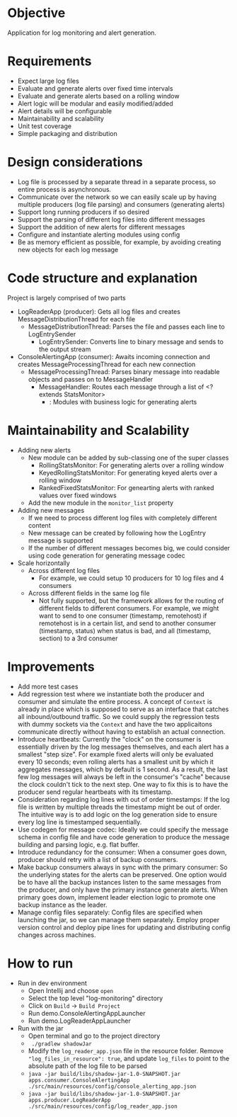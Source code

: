 # Objective
Application for log monitoring and alert generation.

# Requirements
- Expect large log files
- Evaluate and generate alerts over fixed time intervals
- Evaluate and generate alerts based on a rolling window
- Alert logic will be modular and easily modified/added
- Alert details will be configurable
- Maintainability and scalability
- Unit test coverage
- Simple packaging and distribution

# Design considerations
- Log file is processed by a separate thread in a separate process, so entire process is asynchronous.
- Communicate over the network so we can easily scale up by having multiple producers (log file parsing) and consumers (generating alerts)
- Support long running producers if so desired
- Support the parsing of different log files into different messages
- Support the addition of new alerts for different messages
- Configure and instantiate alerting modules using config
- Be as memory efficient as possible, for example, by avoiding creating new objects for each log message

# Code structure and explanation
Project is largely comprised of two parts
- LogReaderApp (producer): Gets all log files and creates MessageDistributionThread for each file 
  - MessageDistributionThread: Parses the file and passes each line to LogEntrySender
    - LogEntrySender: Converts line to binary message and sends to the output stream
- ConsoleAlertingApp (consumer): Awaits incoming connection and creates MessageProcessingThread for each new connection
  - MessageProcessingThread: Parses binary message into readable objects and passes on to MessageHandler
    - MessageHandler: Routes each message through a list of <? extends StatsMonitor>
      - <? extends StatsMonitor>: Modules with business logic for generating alerts

# Maintainability and Scalability
- Adding new alerts
  - New module can be added by sub-classing one of the super classes
    - RollingStatsMonitor: For generating alerts over a rolling window
    - KeyedRollingStatsMonitor: For generating keyed alerts over a rolling window
    - RankedFixedStatsMonitor: For genearting alerts with ranked values over fixed windows
  - Add the new module in the ```monitor_list``` property
- Adding new messages
  - If we need to process different log files with completely different content
  - New message can be created by following how the LogEntry message is supported
  - If the number of different messages becomes big, we could consider using code generation for generating message codec
- Scale horizontally
  - Across different log files
    - For example, we could setup 10 producers for 10 log files and 4 consumers
  - Across different fields in the same log file
    - Not fully supported, but the framework allows for the routing of different fields to different consumers. For example, we might want to send to one consumer (timestamp, remotehost) if remotehost is in a certain list, and send to another consumer (timestamp, status) when status is bad, and all (timestamp, section) to a 3rd consumer

# Improvements
- Add more test cases
- Add regression test where we instantiate both the producer and consumer and simulate the entire process. A concept of ```Context``` is already in place which is supposed to serve as an interface that catches all inbound/outbound traffic. So we could supply the regression tests with dummy sockets via the ```Context``` and have the two applicaitons communicate directly without having to establish an actual connection.
- Introduce heartbeats: Currently the "clock" on the consumer is essentially driven by the log messages themselves, and each alert has a smallest "step size". For example fixed alerts will only be evaluated every 10 seconds; even rolling alerts has a smallest unit by which it aggregates messages, which by default is 1 second. As a result, the last few log messages will always be left in the consumer's "cache" because the clock couldn't tick to the next step. One way to fix this is to have the producer send regular heartbeats with its timestamp.
- Consideration regarding log lines with out of order timestamps: If the log file is written by multiple threads the timestamp might be out of order. The intuitive way is to add logic on the log generation side to ensure every log line is timestamped sequentially.
- Use codegen for message codec: Ideally we could specify the message schema in config file and have code generation to produce the message building and parsing logic, e.g. flat buffer.
- Introduce redundancy for the consumer: When a consumer goes down, producer should retry with a list of backup consumers.
- Make backup consumers always in sync with the primary consumer: So the underlying states for the alerts can be preserved. One option would be to have all the backup instances listen to the same messages from the producer, and only have the primary instance generate alerts. When primary goes down, implement leader election logic to promote one backup instance as the leader.
- Manage config files separately: Config files are specified when launching the jar, so we can manage them separately. Employ proper version control and deploy pipe lines for updating and distributing config changes across machines.

# How to run
- Run in dev environment
  - Open Intellij and choose ```open```
  - Select the top level "log-monitoring" directory
  - Click on ```Build``` -> ```Build Project```
  - Run demo.ConsoleAlertingAppLauncher
  - Run demo.LogReaderAppLauncher
- Run with the jar
  - Open terminal and go to the project directory
  - ``` ./gradlew shadowJar```
  - Modify the ```log_reader_app.json``` file in the resource folder. Remove ```"log_files_in_resource": true```, and update ```log_files``` to point to the absolute path of the log file to be parsed
  - ```java -jar build/libs/shadow-jar-1.0-SNAPSHOT.jar apps.consumer.ConsoleAlertingApp ./src/main/resources/config/console_alerting_app.json```
  - ```java -jar build/libs/shadow-jar-1.0-SNAPSHOT.jar apps.producer.LogReaderApp ./src/main/resources/config/log_reader_app.json```
